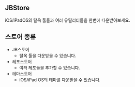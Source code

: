 ## JBStore
iOS/iPadOS의 탈옥 툴들과 여러 유틸리티들을 한번에 다운받아보세요.

## 스토어 종류
* JB스토어
  * 탈옥 툴을 다운받을 수 있습니다.
* 레포스토어
  * 여러 레포들을 추가할 수 있습니다.
* 테마스토어
  * iOS/iPad OS의 테마를 다운받을 수 있습니다.
